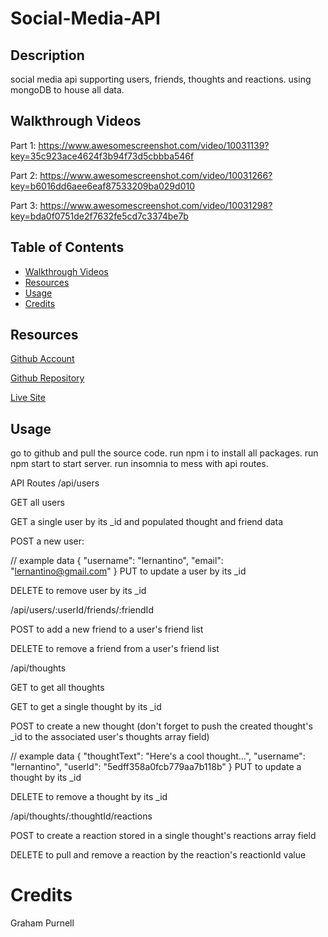 # Social-Media-API

## Description
social media api supporting users, friends, thoughts and reactions. using mongoDB to house all data.

## Walkthrough Videos
Part 1: https://www.awesomescreenshot.com/video/10031139?key=35c923ace4624f3b94f73d5cbbba546f

Part 2: https://www.awesomescreenshot.com/video/10031266?key=b6016dd6aee6eaf87533209ba029d010

Part 3: https://www.awesomescreenshot.com/video/10031298?key=bda0f0751de2f7632fe5cd7c3374be7b


## Table of Contents
- [Walkthrough Videos](#walkthrough-videos)
- [Resources](#Resources)
- [Usage](#usage)
- [Credits](#credits)
      
## Resources
[Github Account](https://github.com/GrahamP98)

[Github Repository](https://github.com/GrahamP98/Social-Media-API)

[Live Site](https://GrahamP98.github.io/Social-Media-API/)

## Usage
go to github and pull the source code. run npm i to install all packages. run npm start to start server. run insomnia to mess with api routes.

API Routes
/api/users

GET all users

GET a single user by its _id and populated thought and friend data

POST a new user:

// example data
{
  "username": "lernantino",
  "email": "lernantino@gmail.com"
}
PUT to update a user by its _id

DELETE to remove user by its _id

/api/users/:userId/friends/:friendId

POST to add a new friend to a user's friend list

DELETE to remove a friend from a user's friend list

/api/thoughts

GET to get all thoughts

GET to get a single thought by its _id

POST to create a new thought (don't forget to push the created thought's _id to the associated user's thoughts array field)

// example data
{
  "thoughtText": "Here's a cool thought...",
  "username": "lernantino",
  "userId": "5edff358a0fcb779aa7b118b"
}
PUT to update a thought by its _id

DELETE to remove a thought by its _id

/api/thoughts/:thoughtId/reactions

POST to create a reaction stored in a single thought's reactions array field

DELETE to pull and remove a reaction by the reaction's reactionId value

# Credits
Graham Purnell
    